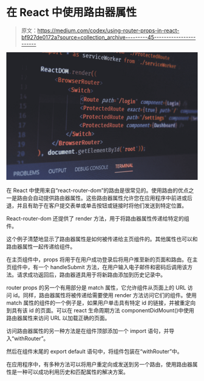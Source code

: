 # 在 React 中使用路由器属性

> 原文：<https://medium.com/codex/using-router-props-in-react-bf927de0172a?source=collection_archive---------45----------------------->

![](img/3df8894063c865004af82c25daebe7ce.png)

在 React 中使用来自“react-router-dom”的路由是很常见的。使用路由的优点之一是路由会自动提供路由器属性。这些路由器属性允许您在应用程序中前进或后退，并且有助于在客户提交表单或单击按钮或链接时将他们发送到特定位置。

React-router-dom 还提供了 render 方法，用于将路由器属性传递给特定的组件。

这个例子清楚地显示了路由器属性是如何被传递给主页组件的。其他属性也可以和路由器属性一起传递给组件。

在主页组件中，props 将用于在用户成功登录后将用户推至新的页面和路由。在主页组件中，有一个 handleSubmit 方法，在用户输入电子邮件和密码后调用该方法。请求成功返回后，路由器道具用于将新路由添加到历史记录中。

router props 的另一个有用部分是 match 属性，它允许组件从页面上的 URL 访问 id。同样，路由器属性将被传递给需要使用 render 方法访问它们的组件。使用 match 属性的组件的一个例子是，如果用户单击具有特定 id 的链接，并被重定向到具有该 id 的页面。可以在 react 生命周期方法 componentDidMount()中使用路由器属性来访问 URL 以加载正确的页面。

访问路由器属性的另一种方法是在组件顶部添加一个 import 语句，并导入“withRouter”。

然后在组件末尾的 export default 语句中，将组件包装在“withRouter”中。

在应用程序中，有多种方法可以将用户重定向或发送到另一个路由，使用路由器属性是一种可以成功利用历史和匹配属性的解决方案。